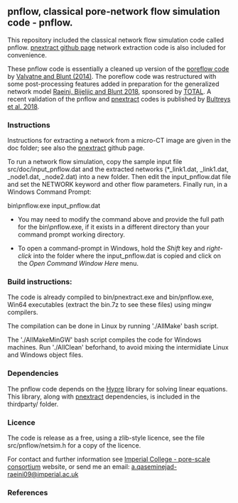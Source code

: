 ﻿##  pnflow, classical pore-network flow simulation code - pnflow.

This repository included the classical network flow simulation code called pnflow. 
[pnextract github page](https://github.com/aliraeini/pnextract) network extraction 
code is also included for convenience.

These pnflow code is essentially a cleaned up version of the [poreflow code] by
[Valvatne and Blunt (2014)].  The poreflow code was restructured with some 
post-processing features added in preparation for the generalized network 
model [Raeini, Bijeljic and Blunt 2018], sponsored by [TOTAL]. 
A recent validation of the pnflow and [pnextract] codes is published by [Bultreys et al. 2018].



### Instructions
Instructions for extracting a network from a micro-CT image are given in
the doc folder; see also the [pnextract] github page.

To run a network flow simulation, copy the sample input file src/doc/input_pnflow.dat
and the extracted networks (*_link1.dat, _link1.dat, _node1.dat, 
_node2.dat) into a new folder.  Then edit the input_pnflow.dat file and set the NETWORK
keyword and other flow parameters. Finally run, in a Windows Command Prompt: 
  
   bin\pnflow.exe  input_pnflow.dat

* You may need to modify the command above and provide the full path for the bin\pnflow.exe,
  if it exists in a different directory than your command prompt working directory.

* To open a command-prompt in Windows, hold the *Shift* key and *right-click*
  into the folder where the input_pnflow.dat is copied and click on the *Open Command Window Here* menu.

###  Build instructions:
The code is already compiled to bin/pnextract.exe and bin/pnflow.exe, Win64 
executables (extract the bin.7z to see these files) using mingw compilers.

The compilation can be done in Linux by running './AllMake' bash script.

The './AllMakeMinGW' bash script compiles the code for Windows machines.
Run './AllClean' beforhand, to avoid mixing the intermidiate Linux and Windows object files.

###  Dependencies
The pnflow code depends on the [Hypre] library for solving linear equations. 
This library, along with [pnextract] dependencies, is included in the thirdparty/ folder. 

###  Licence

The code is release as a free, using a zlib-style licence, see the file 
src/pnflow/netsim.h for a copy of the licence.

For contact and further information see [Imperial College - pore-scale consortium] website,
or send me an email:   a.qaseminejad-raeini09@imperial.ac.uk


### References


[Imperial College - pore-scale consortium]: http://www.imperial.ac.uk/earth-science/research/research-groups/perm/research/pore-scale-modelling
[poreflow code]: http://www.imperial.ac.uk/earth-science/research/research-groups/perm/research/pore-scale-modelling/software/two-phase-network-modelling-code
[Valvatne and Blunt (2014)]:  https://doi.org/10.1029/2003WR002627
[Bultreys et al. 2018]: https://doi.org/10.1103/PhysRevE.97.053104
[Raeini, Bijeljic and Blunt 2018]: https://doi.org/10.1103/PhysRevE.97.023308
[Hypre]: https://github.com/LLNL/hypre
[TOTAL]: https://www.total.com
[pnextract]:  (https://github.com/aliraeini/pnextract)
